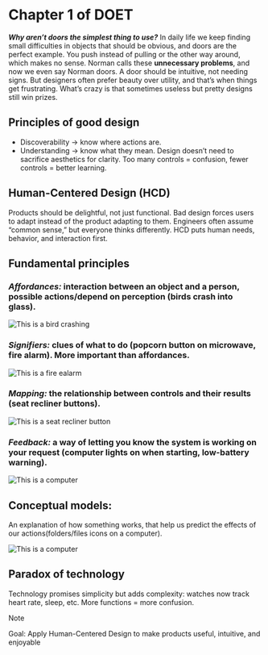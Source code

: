 # Chapter 1 of DOET
**_Why aren’t doors the simplest thing to use?_** In daily life we keep finding small difficulties in objects that should be obvious, and doors are the perfect example. You push instead of pulling or the other way around, which makes no sense. Norman calls these **unnecessary problems**, and now we even say Norman doors. A door should be intuitive, not needing signs. But designers often prefer beauty over utility, and that’s when things get frustrating. What’s crazy is that sometimes useless but pretty designs still win prizes.

## Principles of good design
* Discoverability → know where actions are.
* Understanding → know what they mean. Design doesn’t need to sacrifice aesthetics for clarity. Too many controls = confusion, fewer controls = better learning.

## Human-Centered Design (HCD)
Products should be delightful, not just functional. Bad design forces users to adapt instead of the product adapting to them. Engineers often assume “common sense,” but everyone thinks differently. HCD puts human needs, behavior, and interaction first.

## Fundamental principles
### **_Affordances:_** interaction between an object and a person, possible actions/depend on perception (birds crash into glass).
![This is a bird crashing](https://earthsky.org/upl/2017/04/wagtailgy-reflection-ganesh-1.jpg)
### **_Signifiers:_** clues of what to do (popcorn button on microwave, fire alarm). More important than affordances.
![This is a fire ealarm](https://resources.impactfireservices.com/hubfs/Blog%20Images/How-Do-Fire-Sprinklers-Work.jpg)
### **_Mapping:_** the relationship between controls and their results (seat recliner buttons). 
![This is a seat recliner button](https://evpartsonline.com/cdn/shop/files/1098841_1024x1024@2x.jpg?v=1737259316)
### **_Feedback:_** a way of letting you know the system is working on your request (computer lights on when starting, low-battery warning). 
![This is a computer](https://media.istockphoto.com/id/2149990144/vector/laptop-computer-with-low-battery-sign-on-screen.jpg?s=612x612&w=0&k=20&c=NDo9JDi4rxf9vbRtEjz0QDgNky3-aFvbz2A0uUHzEbs=)

## **Conceptual models:**
An explanation of how something works, that help us predict the effects of our actions(folders/files icons on a computer).

![This is a computer](https://tecnologia-informatica.com/wp-content/uploads/2018/05/que-son-las-carpetas-1.jpeg)

## Paradox of technology
Technology promises simplicity but adds complexity: watches now track heart rate, sleep, etc. More functions = more confusion.

> [!NOTE]
> Goal: Apply Human-Centered Design to make products useful, intuitive, and enjoyable
